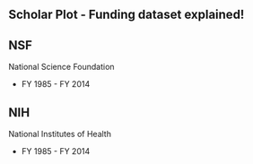 ## Scholar Plot - Funding dataset explained!

## NSF
National Science Foundation
* FY 1985 - FY 2014


## NIH
National Institutes of Health

* FY 1985 - FY 2014
